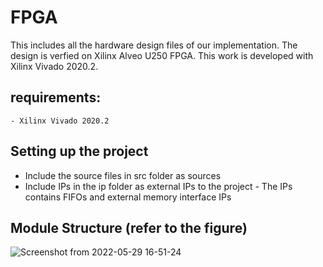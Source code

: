 # FPGA
This includes all the hardware design files of our implementation. The design is verfied on Xilinx Alveo U250 FPGA. This work is developed with Xilinx Vivado 2020.2.

## requirements:
    - Xilinx Vivado 2020.2

## Setting up the project
- Include the source files in src folder as sources
- Include IPs in the ip folder as external IPs to the project
        - The IPs contains FIFOs and external memory interface IPs

## Module Structure (refer to the figure)

![Screenshot from 2022-05-29 16-51-24](https://user-images.githubusercontent.com/54261529/170896350-14cf999a-e217-40b7-82cf-b327ab6c7cfc.png)
